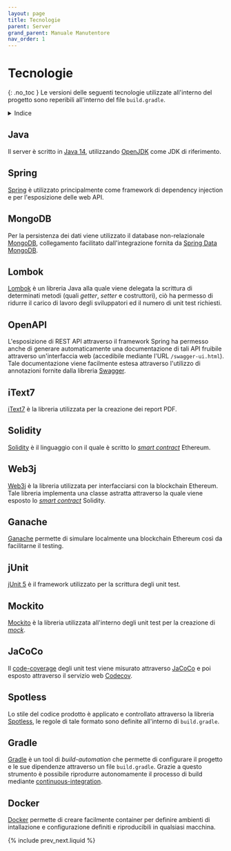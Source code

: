 ```yaml
---
layout: page
title: Tecnologie
parent: Server
grand_parent: Manuale Manutentore
nav_order: 1
---
```


# Tecnologie
{: .no_toc }
Le versioni delle seguenti tecnologie utilizzate all'interno del progetto sono reperibili all'interno del file `build.gradle`.

<details closed markdown="block">
  <summary>
    Indice
  </summary>
  {: .text-delta }
1. TOC
{:toc}
</details>

## Java

Il server è scritto in [Java 14](https://docs.oracle.com/en/java/javase/14/), utilizzando [OpenJDK](https://adoptopenjdk.net/) come JDK di riferimento.

## Spring

[Spring](https://spring.io/projects/) è utilizzato principalmente come framework di dependency injection e per l'esposizione delle web API.

## MongoDB

Per la persistenza dei dati viene utilizzato il database non-relazionale [MongoDB](https://docs.mongodb.com/), collegamento facilitato dall'integrazione fornita da [Spring Data MongoDB](https://spring.io/projects/spring-data-mongodb).

## Lombok

[Lombok](https://projectlombok.org/) è un libreria Java alla quale viene delegata la scrittura di determinati metodi (quali _getter_, _setter_ e costruttori), ciò ha permesso di ridurre il carico di lavoro degli sviluppatori ed il numero di unit test richiesti.

## OpenAPI

L'esposizione di REST API attraverso il framework Spring ha permesso anche di generare automaticamente una documentazione di tali API fruibile attraverso un'interfaccia web (accedibile mediante l'URL `/swagger-ui.html`). Tale documentazione viene facilmente estesa attraverso l'utilizzo di annotazioni fornite dalla libreria [Swagger](https://github.com/swagger-api/swagger-core/wiki).

## iText7

[iText7](https://kb.itextsupport.com/home/it7kb) è la libreria utilizzata per la creazione dei report PDF.

## Solidity

[Solidity](https://soliditylang.org/) è il linguaggio con il quale è scritto lo [_smart contract_](/glossario#smart-contract) Ethereum.

## Web3j

[Web3j](https://github.com/web3j/web3j) è la libreria utilizzata per interfacciarsi con la blockchain Ethereum. Tale libreria implementa una classe astratta attraverso la quale viene esposto lo [_smart contract_](/glossario#smart-contract) Solidity.

## Ganache

[Ganache](https://www.trufflesuite.com/ganache) permette di simulare localmente una blockchain Ethereum così da facilitarne il testing.

## jUnit

[jUnit 5](https://junit.org/junit5/) è il framework utilizzato per la scrittura degli unit test.

## Mockito

[Mockito](https://site.mockito.org/) è la libreria utilizzata all'interno degli unit test per la creazione di [_mock_](/glossario#mock).

## JaCoCo

Il [code-coverage](/glossario#code-coverage) degli unit test viene misurato attraverso [JaCoCo](https://www.jacoco.org/jacoco/) e poi esposto attraverso il servizio web [Codecov](https://app.codecov.io/gh/SwevenSoftware/BlockCOVID-server).

## Spotless

Lo stile del codice prodotto è applicato e controllato attraverso la libreria [Spotless](https://github.com/diffplug/spotless), le regole di tale formato sono definite all'interno di `build.gradle`.

## Gradle

[Gradle](https://gradle.org/) è un tool di _build-automation_ che permette di configurare il progetto e le sue dipendenze attraverso un file `build.gradle`. Grazie a questo strumento è possibile riprodurre autonomamente il processo di build mediante [continuous-integration](/glossario#continuous-integration).

## Docker

[Docker](https://www.docker.com/) permette di creare facilmente container per definire ambienti di intallazione e configurazione definiti e riproducibili in qualsiasi macchina.

{% include prev_next.liquid %}
